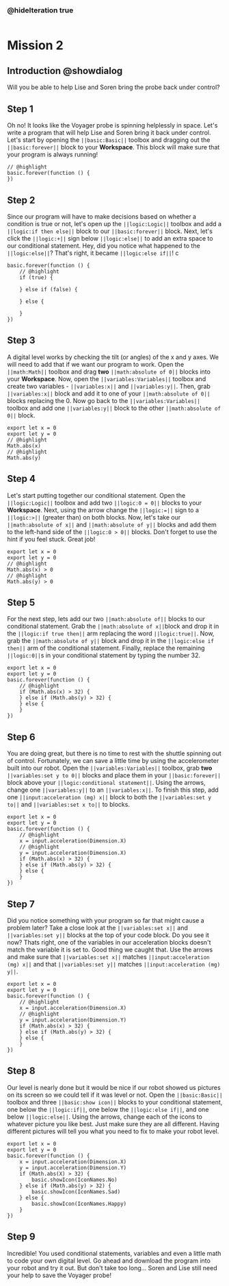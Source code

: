 ### @hideIteration true

```template

```

# Mission 2

## Introduction @showdialog

Will you be able to help Lise and Soren bring the probe back under control?

## Step 1

Oh no! It looks like the Voyager probe is spinning helplessly in space. Let's write a program that will help Lise and Soren bring it back under control. Let's start by opening the ``||basic:Basic||`` toolbox and dragging out the ``||basic:forever||`` block to your **Workspace**. This block will make sure that your program is always running!

```block
// @highlight
basic.forever(function () {
})
```

## Step 2

Since our program will have to make decisions based on whether a condition is true or not, let's open up the ``||logic:Logic||`` toolbox and add a ``||logic:if then else||`` block to our ``||basic:forever||`` block. Next, let's click the ``||logic:+||`` sign below ``||logic:else||`` to add an extra space to our conditional statement. Hey, did you notice what happened to the ``||logic:else||``? That's right, it became ``||logic:else if||``!
c

```block
basic.forever(function () {
    // @highlight
    if (true) {
    	
    } else if (false) {
    	
    } else {
    	
    }
})
```

## Step 3

A digital level works by checking the tilt (or angles) of the x and y axes. We will need to add that if we want our program to work. Open the ``||math:Math||`` toolbox and drag **two** ``||math:absolute of 0||`` blocks into your **Workspace**. Now, open the ``||variables:Variables||`` toolbox and create two variables - ``||variables:x||`` and ``||variables:y||``. Then, grab ``||variables:x||`` block and add it to one of your ``||math:absolute of 0||`` blocks replacing the 0. Now go back to the ``||variables:Variables||`` toolbox and add one ``||variables:y||`` block to the other ``||math:absolute of 0||`` block.

```block
export let x = 0
export let y = 0
// @highlight
Math.abs(x)
// @highlight
Math.abs(y)
```

## Step 4

Let's start putting together our conditional statement. Open the ``||logic:Logic||`` toolbox and add two ``||logic:0 = 0||`` blocks to your **Workspace**. Next, using the arrow change the ``||logic:=||`` sign to a ``||logic:>||`` (greater than) on both blocks. Now, let's take our ``||math:absolute of x||`` and ``||math:absolute of y||`` blocks and add them to the left-hand side of the ``||logic:0 > 0||`` blocks. Don't forget to use the hint if you feel stuck. Great job!

```block
export let x = 0
export let y = 0
// @highlight
Math.abs(x) > 0
// @highlight
Math.abs(y) > 0
```

## Step 5

For the next step, lets add our two ``||math:absolute of||`` blocks to our conditional statement. Grab the ``||math:absolute of x||``block and drop it in the ``||logic:if true then||`` arm replacing the word ``||logic:true||``. Now, grab the ``||math:absolute of y||`` block and drop it in the ``||logic:else if then||`` arm of the conditional statement. Finally, replace the remaining ``||logic:0||``s in your conditional statement by typing the number 32.

```block
export let x = 0
export let y = 0
basic.forever(function () {
    // @highlight
    if (Math.abs(x) > 32) {
    } else if (Math.abs(y) > 32) {
    } else {
    }
})
```

## Step 6

You are doing great, but there is no time to rest with the shuttle spinning out of control. Fortunately, we can save a little time by using the accelerometer built into our robot. Open the ``||variables:Variables||`` toolbox, grab **two** ``||variables:set y to 0||`` blocks and place them in your ``||basic:forever||`` block above your ``||logic:conditional statement||``. Using the arrows, change one ``||variables:y||`` to an ``||variables:x||``. To finish this step, add one ``||input:acceleration (mg) x||`` block to both the ``||variables:set y to||`` and ``||variables:set x to||`` to blocks.

```block
export let x = 0
export let y = 0
basic.forever(function () {
    // @highlight
    x = input.acceleration(Dimension.X)
    // @highlight
    y = input.acceleration(Dimension.X)
    if (Math.abs(x) > 32) {
    } else if (Math.abs(y) > 32) {
    } else {
    }
})
```

## Step 7

Did you notice something with your program so far that might cause a problem later? Take a close look at the ``||variables:set x||`` and ``||variables:set y||`` blocks at the top of your code block. Do you see it now? Thats right, one of the variables in our acceleration blocks doesn't match the variable it is set to. Good thing we caught that. Use the arrows and make sure that ``||variables:set x||`` matches ``||input:acceleration (mg) x||`` and that ``||variables:set y||`` matches ``||input:acceleration (mg) y||``.

```block
export let x = 0
export let y = 0
basic.forever(function () {
    // @highlight
    x = input.acceleration(Dimension.X)
    // @highlight
    y = input.acceleration(Dimension.Y)
    if (Math.abs(x) > 32) {
    } else if (Math.abs(y) > 32) {
    } else {
    }
})
```

## Step 8

Our level is nearly done but it would be nice if our robot showed us pictures on its screen so we could tell if it was level or not. Open the ``||basic:Basic||`` toolbox and three ``||basic:show icon||`` blocks to your conditional statement, one below the ``||logic:if||``, one below the ``||logic:else if||``, and one below ``||logic:else||``. Using the arrows, change each of the icons to whatever picture you like best. Just make sure they are all different. Having different pictures will tell you what you need to fix to make your robot level.

```block
export let x = 0
export let y = 0
basic.forever(function () {
    x = input.acceleration(Dimension.X)
    y = input.acceleration(Dimension.Y)
    if (Math.abs(X) > 32) {
        basic.showIcon(IconNames.No)
    } else if (Math.abs(y) > 32) {
        basic.showIcon(IconNames.Sad)
    } else {
        basic.showIcon(IconNames.Happy)
    }
})
```

## Step 9

Incredible! You used conditional statements, variables and even a little math to code your own digital level. Go ahead and download the program into your robot and try it out. But don't take too long... Soren and Lise still need your help to save the Voyager probe!



